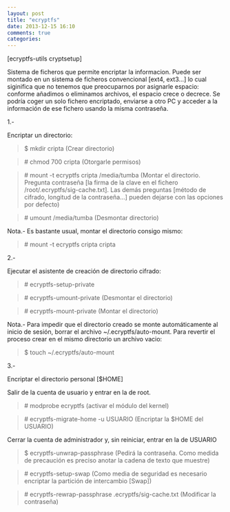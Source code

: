 ```yaml
---
layout: post
title: "ecryptfs"
date: 2013-12-15 16:10
comments: true
categories: 
---
```

[ecryptfs-utils cryptsetup]

Sistema de ficheros que permite encriptar la informacion. Puede ser montado en un sistema de ficheros convencional [ext4, ext3...] lo cual siginifica que no tenemos que preocuparnos por asignarle espacio: conforme añadimos o eliminamos archivos, el espacio crece o decrece. Se podría coger un solo fichero encriptado, enviarse a otro PC y acceder a la información de ese fichero usando la misma contraseña.

1.-

Encriptar un directorio:

>$ mkdir cripta (Crear directorio)

>\# chmod 700 cripta (Otorgarle permisos)

>\# mount -t ecryptfs cripta /media/tumba (Montar el directorio. Pregunta contraseña [la firma de la clave en el fichero /root/.ecryptfs/sig-cache.txt]. Las demás preguntas [método de cifrado, longitud de la contraseña...] pueden dejarse con las opciones por defecto)

>\# umount /media/tumba (Desmontar directorio)

Nota.- Es bastante usual, montar el directorio consigo mismo:

>\# mount -t ecryptfs cripta cripta

2.-

Ejecutar el asistente de creación de directorio cifrado:

>\# ecryptfs-setup-private

>\# ecryptfs-umount-private (Desmontar el directorio)

>\# ecryptfs-mount-private (Montar el directorio)

Nota.- Para impedir que el directorio creado se monte automáticamente al inicio de sesión, borrar el archivo ~/.ecryptfs/auto-mount. Para revertir el proceso crear en el mismo directorio un archivo vacio:

>$ touch ~/.ecryptfs/auto-mount

3.-

Encriptar el directorio personal [$HOME]

Salir de la cuenta de usuario y entrar en la de root.

>\# modprobe ecryptfs (activar el módulo del kernel)

>\# ecryptfs-migrate-home -u USUARIO (Encriptar la $HOME del USUARIO)

Cerrar la cuenta de administrador y, sin reiniciar, entrar en la de USUARIO

>$ ecryptfs-unwrap-passphrase (Pedirá la contraseña. Como medida de precaución es preciso anotar la cadena de texto que muestre)

>\# ecryptfs-setup-swap (Como media de seguridad es necesario encriptar la partición de intercambio [Swap])

>\# ecryptfs-rewrap-passphrase .ecryptfs/sig-cache.txt (Modificar la contraseña)

